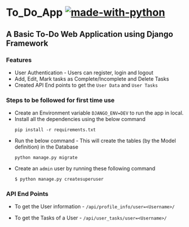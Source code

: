 # To_Do_App [![made-with-python](https://img.shields.io/badge/Made%20with-Python-1f425f.svg)](https://www.python.org/)
## A Basic To-Do Web Application using Django Framework
### Features
- User Authentication - Users can register, login and logout
- Add, Edit, Mark tasks as Complete/Incomplete and Delete Tasks
- Created API End points to get the ```User Data``` and ```User Tasks```

### Steps to be followed for first time use
- Create an Environment variable `DJANGO_ENV=DEV` to run the app in local.
- Install all the dependencies using the below command
  ```
  pip install -r requirements.txt
  ```
- Run the below command - This will create the tables (by the Model definition) in the Database
  ```
  python manage.py migrate
  ```
- Create an ```admin``` user by running these following command
  ```
  $ python manage.py createsuperuser
  ```
### API End Points

  - To get the User information - ```/api/profile_info/user=<Username>/```
  
  - To get the Tasks of a User - ```/api/user_tasks/user=<Username>/```
